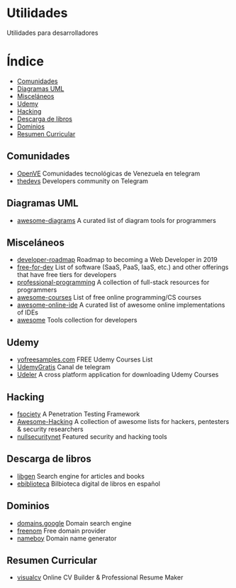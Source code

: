 # Utilidades
Utilidades para desarrolladores

Índice
=================

   * [Comunidades](#comunidades)
   * [Diagramas UML](#diagramas-uml)
   * [Misceláneos](#miscelaneos)
   * [Udemy](#udemy)
   * [Hacking](#hacking)
   * [Descarga de libros](#descarga-de-libros)
   * [Dominios](#dominios)
   * [Resumen Curricular](#resumen-curricular)

## Comunidades
 
  * [OpenVE](https://github.com/OpenVE/comunidades-en-telegram) Comunidades tecnológicas de Venezuela en telegram
  * [thedevs](https://thedevs.network/) Developers community on Telegram

## Diagramas UML

  * [awesome-diagrams](https://github.com/robbie-cao/awesome-diagrams) A curated list of diagram tools for programmers

## Misceláneos

  * [developer-roadmap](https://github.com/kamranahmedse/developer-roadmap) Roadmap to becoming a Web Developer in 2019
  * [free-for-dev](https://github.com/ripienaar/free-for-dev) List of software (SaaS, PaaS, IaaS, etc.) and other offerings that have free tiers for developers
  * [professional-programming](https://github.com/charlax/professional-programming) A collection of full-stack resources for programmers
  * [awesome-courses](https://github.com/fffaraz/awesome-courses) List of free online programming/CS courses
  * [awesome-online-ide](https://github.com/styfle/awesome-online-ide) A curated list of awesome online implementations of IDEs
  * [awesome](https://github.com/sindresorhus/awesome) Tools collection for developers

## Udemy

  * [yofreesamples.com](https://yofreesamples.com/courses/free-discounted-udemy-courses-list/) FREE Udemy Courses List
  * [UdemyGratis](https://t.me/UdemyGratis) Canal de telegram
  * [Udeler](https://electronjs.org/apps/udeler) A cross platform application for downloading Udemy Courses

## Hacking

  * [fsociety](https://github.com/Manisso/fsociety) A Penetration Testing Framework
  * [Awesome-Hacking](https://github.com/Hack-with-Github/Awesome-Hacking) A collection of awesome lists for hackers, pentesters & security researchers
  * [nullsecuritynet](https://github.com/nullsecuritynet/tools) Featured security and hacking tools

## Descarga de libros

  * [libgen](http://libgen.io/) Search engine for articles and books
  * [ebiblioteca](http://ebiblioteca.org/?/novedades/) Bilbioteca digital de libros en español
  
## Dominios

  * [domains.google](https://domains.google.com/m/registrar/search) Domain search engine
  * [freenom](https://www.freenom.com) Free domain provider
  * [nameboy](https://www.nameboy.com/) Domain name generator

## Resumen Curricular

  * [visualcv](https://www.visualcv.com/) Online CV Builder & Professional Resume Maker
